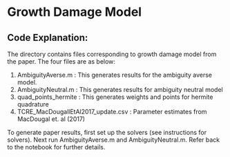 # Growth Damage Model

## Code Explanation:
The directory contains files corresponding to growth damage model from the paper. The four files are as below:
1. AmbiguityAverse.m : This generates results for the ambiguity averse model.
2. AmbiguityNeutral.m : This generates results for ambiguity neutral model
3. quad_points_hermite : This generates weights and points for hermite quadrature
4. TCRE_MacDougallEtAl2017_update.csv : Parameter estimates from MacDougal et. al (2017)

To generate paper results, first set up the solvers (see instructions for solvers). Next run AmbiguityAverse.m and AmbiguityNeutral.m. Refer back to the notebook for further details.
